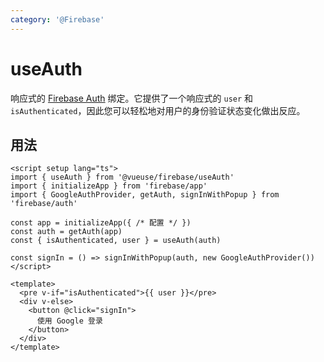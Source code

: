 ```yaml
---
category: '@Firebase'
---
```


# useAuth

响应式的 [Firebase Auth](https://firebase.google.com/docs/auth) 绑定。它提供了一个响应式的 `user` 和 `isAuthenticated`，因此您可以轻松地对用户的身份验证状态变化做出反应。

## 用法

```vue
<script setup lang="ts">
import { useAuth } from '@vueuse/firebase/useAuth'
import { initializeApp } from 'firebase/app'
import { GoogleAuthProvider, getAuth, signInWithPopup } from 'firebase/auth'

const app = initializeApp({ /* 配置 */ })
const auth = getAuth(app)
const { isAuthenticated, user } = useAuth(auth)

const signIn = () => signInWithPopup(auth, new GoogleAuthProvider())
</script>

<template>
  <pre v-if="isAuthenticated">{{ user }}</pre>
  <div v-else>
    <button @click="signIn">
      使用 Google 登录
    </button>
  </div>
</template>
```

